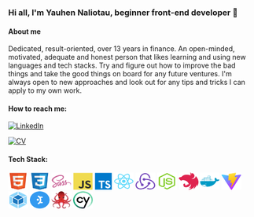 ### Hi all, I'm Yauhen Naliotau, beginner front-end developer 👋

#### About me
Dedicated, result-oriented, over 13 years in finance. An open-minded, motivated, adequate and honest person that likes learning and using new languages and tech stacks. Try and figure out how to improve the bad things and take the good things on board for any future ventures. I'm always open to new approaches and look out for any tips and tricks I can apply to my own work.

#### How to reach me:

[![LinkedIn](https://img.shields.io/badge/linkedin-%230077B5.svg?style=for-the-badge&logo=linkedin&logoColor=white)](https://www.linkedin.com/in/yauhen-naliotau-435238240/)

[![CV](https://img.shields.io/badge/__CV__-red)](https://yauhen-naliotau-cv.netlify.app/)

#### Tech Stack:
<div>
  <img
    src="./assets/stack/html5-original.svg"
    title="HTML5"
    alt="HTML5 logo"
    height=35
    width=40
  />
  <img
    src="./assets/stack/css3-original.svg"
    title="CSS3"
    alt="CSS3 logo"
    height=35
    width=40
  />
  <img
    src="./assets/stack/sass-original.svg"
    title="SASS"
    alt="SASS logo"
    height=35
    width=40
  />
  <img
    src="./assets/stack/javascript-original.svg"
    title="JavaScript"
    alt="JavaScript logo"
    height=35
    width=40
  />
  <img
    src="./assets/stack/typescript-original.svg"
    title="TypeScript" alt="TypeScript logo"
    height=35
  />
  <img
    src="./assets/stack/react-original.svg"
    title="React"
    alt="React logo"
    height=35
    width=40
  />
  <img
    src="./assets/stack/redux-original.svg"
    title="Redux"
    alt="Redux logo"
    height=35
    width=40
  />
  <img
    src="./assets/stack/nodejs-original.svg"
    title="NodeJS"
    alt="NodeJS logo"
    height=35
    width=40
  />
  <img
    src="./assets/stack/nestjs-plain.svg"
    title="NestJS"
    alt="NestJS logo"
    height=35
    width=40
  />
  <img
    src="./assets/stack/docker-plain.svg"
    title="Docker"
    alt="Docker logo"
    height=35
    width=40
  />
  <img
    src="./assets/stack/vite.svg"
    title="Vite"
    alt="Vite logo"
    height=35
    width=40
  />
  <img
    src="./assets/stack/webpack-original.svg"
    title="Webpack"
    alt="Webpack logo"
    height=35
    width=40
  />
  <img
    src="./assets/stack/mantine.svg"
    title="Mantine"
    alt="Mantine logo"
    height=35
    width=40
  />
  <img
    src="./assets/stack/testing-library.svg"
    title="Testing library"
    alt="Testing library logo"
    height=35
    width=40
  />
  <img
    src="./assets/stack/cypress.svg"
    title="Cypress"
    alt="Cypress logo"
    height=35
    width=40
  />
</div>

<!--
**Disembow/Disembow** is a ✨ _special_ ✨ repository because its `README.md` (this file) appears on your GitHub profile.

Here are some ideas to get you started:

- 🔭 I’m currently working on ...
- 🌱 I’m currently learning ...
- 👯 I’m looking to collaborate on ...
- 🤔 I’m looking for help with ...
- 💬 Ask me about ...
- 📫 How to reach me: ...
- 😄 Pronouns: ...
- ⚡ Fun fact: ...
-->
